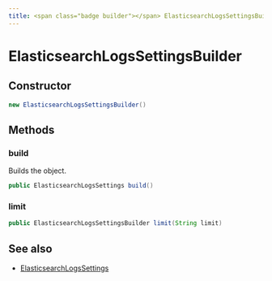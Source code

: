 ```yaml
---
title: <span class="badge builder"></span> ElasticsearchLogsSettingsBuilder
---
```

# <span class="badge builder"></span> ElasticsearchLogsSettingsBuilder

## Constructor

```java
new ElasticsearchLogsSettingsBuilder()
```
## Methods

### <span class="badge object-method"></span> build

Builds the object.

```java
public ElasticsearchLogsSettings build()
```

### <span class="badge object-method"></span> limit

```java
public ElasticsearchLogsSettingsBuilder limit(String limit)
```

## See also

 * <span class="badge object-type-class"></span> [ElasticsearchLogsSettings](./object-ElasticsearchLogsSettings.md)
